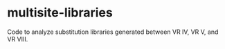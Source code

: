 # multisite-libraries
Code to analyze substitution libraries generated between VR IV, VR V, and VR VIII.
